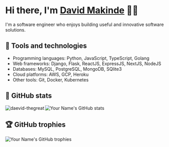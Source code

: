 # Hi there, I'm [David Makinde](https://daevidthegreat.com/) 🙌🏿

I'm a software engineer who enjoys building useful and innovative software solutions.

## 🧰 Tools and technologies

- Programming languages: Python, JavaScript, TypeScript, Golang
- Web frameworks: Django, Flask, ReactJS, ExpressJS, NextJS, NodeJS
- Databases: MySQL, PostgreSQL, MongoDB, SQlite3
- Cloud platforms: AWS, GCP, Heroku
- Other tools: Git, Docker, Kubernetes

## 🌟 GitHub stats

![Your Name's GitHub stats](https://github-readme-stats.vercel.app/api?username=daevid-thegreat&show_icons=true)
<img align="left" src="https://github-readme-stats.vercel.app/api/top-langs?username=daevid-thegreat&show_icons=true&locale=en&layout=compact" alt="daevid-thegreat" />

## 🏆 GitHub trophies

![Your Name's GitHub trophies](https://github-profile-trophy.vercel.app/?username=daevid-thegreat)

